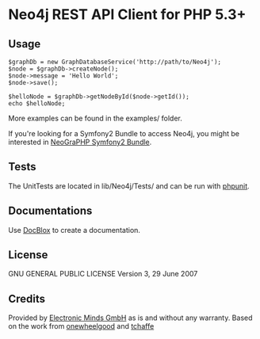 Neo4j REST API Client for PHP 5.3+
==================================

Usage
-----
    $graphDb = new GraphDatabaseService('http://path/to/Neo4j'); 
    $node = $graphDb->createNode();
    $node->message = 'Hello World';
    $node->save();
    
    $helloNode = $graphDb->getNodeById($node->getId());
    echo $helloNode;

More examples can be found in the examples/ folder.

If you're looking for a Symfony2 Bundle to access Neo4j, you might be interested in [NeoGraPHP Symfony2 Bundle](https://github.com/Electronic-Minds/NeoGraPHPBundle).

Tests
-----
The UnitTests are located in lib/Neo4j/Tests/ and can be run with [phpunit](https://github.com/sebastianbergmann/phpunit).

Documentations
--------------
Use [DocBlox](https://github.com/mvriel/Docblox) to create a documentation.

License
-------
GNU GENERAL PUBLIC LICENSE Version 3, 29 June 2007

Credits
-------
Provided by [Electronic Minds GmbH](http://www.electronic-minds.de/) as is and without any warranty.
Based on the work from [onewheelgood](https://github.com/onewheelgood) and [tchaffe](https://github.com/tchaffee)
